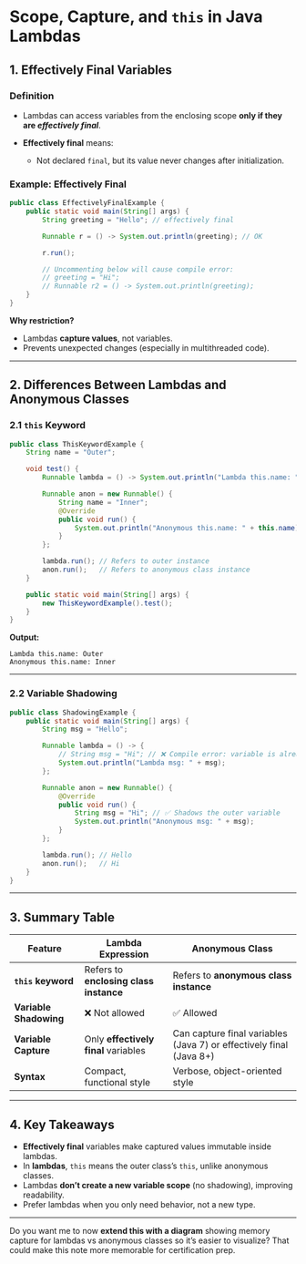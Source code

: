 # Scope, Capture, and `this` in Java Lambdas

## 1. **Effectively Final Variables**

### **Definition**

- Lambdas can access variables from the enclosing scope **only if they are _effectively final_**.
- **Effectively final** means:

  - Not declared `final`, but its value never changes after initialization.

### **Example: Effectively Final**

```java
public class EffectivelyFinalExample {
    public static void main(String[] args) {
        String greeting = "Hello"; // effectively final

        Runnable r = () -> System.out.println(greeting); // OK

        r.run();

        // Uncommenting below will cause compile error:
        // greeting = "Hi";
        // Runnable r2 = () -> System.out.println(greeting);
    }
}
```

**Why restriction?**

- Lambdas **capture values**, not variables.
- Prevents unexpected changes (especially in multithreaded code).

---

## 2. **Differences Between Lambdas and Anonymous Classes**

### **2.1 `this` Keyword**

```java
public class ThisKeywordExample {
    String name = "Outer";

    void test() {
        Runnable lambda = () -> System.out.println("Lambda this.name: " + this.name);

        Runnable anon = new Runnable() {
            String name = "Inner";
            @Override
            public void run() {
                System.out.println("Anonymous this.name: " + this.name);
            }
        };

        lambda.run(); // Refers to outer instance
        anon.run();   // Refers to anonymous class instance
    }

    public static void main(String[] args) {
        new ThisKeywordExample().test();
    }
}
```

**Output:**

```
Lambda this.name: Outer
Anonymous this.name: Inner
```

---

### **2.2 Variable Shadowing**

```java
public class ShadowingExample {
    public static void main(String[] args) {
        String msg = "Hello";

        Runnable lambda = () -> {
            // String msg = "Hi"; // ❌ Compile error: variable is already defined in scope
            System.out.println("Lambda msg: " + msg);
        };

        Runnable anon = new Runnable() {
            @Override
            public void run() {
                String msg = "Hi"; // ✅ Shadows the outer variable
                System.out.println("Anonymous msg: " + msg);
            }
        };

        lambda.run(); // Hello
        anon.run();   // Hi
    }
}
```

---

## 3. **Summary Table**

| Feature                | Lambda Expression                      | Anonymous Class                                                     |
| ---------------------- | -------------------------------------- | ------------------------------------------------------------------- |
| **`this` keyword**     | Refers to **enclosing class instance** | Refers to **anonymous class instance**                              |
| **Variable Shadowing** | ❌ Not allowed                         | ✅ Allowed                                                          |
| **Variable Capture**   | Only **effectively final** variables   | Can capture final variables (Java 7) or effectively final (Java 8+) |
| **Syntax**             | Compact, functional style              | Verbose, object-oriented style                                      |

---

## 4. **Key Takeaways**

- **Effectively final** variables make captured values immutable inside lambdas.
- In **lambdas**, `this` means the outer class’s `this`, unlike anonymous classes.
- Lambdas **don’t create a new variable scope** (no shadowing), improving readability.
- Prefer lambdas when you only need behavior, not a new type.

---

Do you want me to now **extend this with a diagram** showing memory capture for lambdas vs anonymous classes so it’s easier to visualize? That could make this note more memorable for certification prep.
